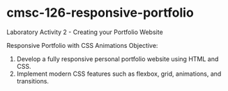 # cmsc-126-responsive-portfolio
Laboratory Activity 2 - Creating your Portfolio Website

Responsive Portfolio with CSS Animations
Objective:
1. Develop a fully responsive personal portfolio website using HTML and CSS.
2. Implement modern CSS features such as flexbox, grid, animations, and transitions.